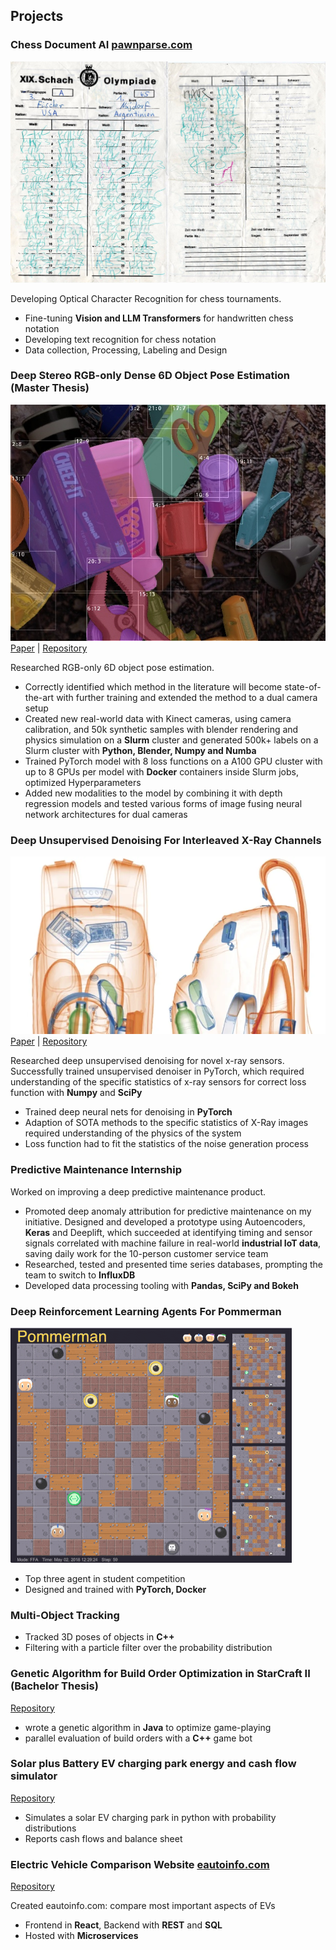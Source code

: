 ## Projects

### Chess Document AI [pawnparse.com](https://pawnparse.com)
![Schach](/assets/img/Fischer_Score_Card.jpg)


Developing Optical Character Recognition for chess tournaments.
- Fine-tuning **Vision and LLM Transformers** for handwritten chess notation
- Developing text recognition for chess notation
- Data collection, Processing, Labeling and Design

### Deep Stereo RGB-only Dense 6D Object Pose Estimation (Master Thesis)

![Pose Estimation](/assets/img/render_bboxes.jpg)
[Paper](https://github.com/janemrich/denstereo2/blob/denstereo/thesis.pdf) | [Repository](https://github.com/janemrich/denstereo2)

Researched RGB-only 6D object pose estimation.
- Correctly identified which method in the literature will become state-of-the-art with further training and extended the method to a dual camera setup
- Created new real-world data with Kinect cameras, using camera calibration, and 50k synthetic samples with blender rendering and physics simulation on a **Slurm** cluster and generated 500k+ labels on a Slurm cluster with **Python, Blender, Numpy and Numba**
- Trained PyTorch model with 8 loss functions on a A100 GPU cluster with up to 8 GPUs per model with **Docker** containers inside Slurm jobs, optimized Hyperparameters
- Added new modalities to the model by combining it with depth regression models and tested various forms of image fusing neural network architectures for dual cameras

### Deep Unsupervised Denoising For Interleaved X-Ray Channels
![X-ray](/assets/img/x_ray.webp)
[Paper](/assets/pdf/Demosaicing_and_Denoising_For_Interleaved_X_Ray_Channels.pdf) | [Repository](https://github.com/janemrich/cvlab)

Researched deep unsupervised denoising for novel x-ray sensors.
Successfully trained unsupervised denoiser in PyTorch, which required understanding of the specific statistics of x-ray sensors for correct loss function with **Numpy** and **SciPy**
- Trained deep neural nets for denoising in **PyTorch**
- Adaption of SOTA methods to the specific statistics of X-Ray images required understanding of the physics of the system
- Loss function had to fit the statistics of the noise generation process

### Predictive Maintenance Internship
Worked on improving a deep predictive maintenance product.

- Promoted deep anomaly attribution for predictive maintenance on my initiative. Designed and developed a prototype using Autoencoders, **Keras** and Deeplift, which succeeded at identifying timing and sensor signals correlated with machine failure in real-world **industrial IoT data**, saving daily work for the 10-person customer service team
- Researched, tested and presented time series databases, prompting the team to switch to **InfluxDB**
- Developed data processing tooling with **Pandas, SciPy and Bokeh**

### Deep Reinforcement Learning Agents For Pommerman
![Pommerman](/assets/img/pommerman.gif)
- Top three agent in student competition
- Designed and trained with **PyTorch, Docker**

### Multi-Object Tracking
- Tracked 3D poses of objects in **C++**
- Filtering with a particle filter over the probability distribution

### Genetic Algorithm for Build Order Optimization in StarCraft II (Bachelor Thesis)
[Repository](https://github.com/janemrich/BOoptimizer)
- wrote a genetic algorithm in **Java** to optimize game-playing
- parallel evaluation of build orders with a **C++** game bot

### Solar plus Battery EV charging park energy and cash flow simulator
[Repository](https://github.com/janemrich/ev-solar-park)
- Simulates a solar EV charging park in python with probability distributions
- Reports cash flows and balance sheet

### Electric Vehicle Comparison Website [eautoinfo.com](https://eautoinfo.com/)
[Repository](https://github.com/janemrich/eautoinfo.com)

Created eautoinfo.com: compare most important aspects of EVs
- Frontend in **React**, Backend with **REST** and **SQL**
- Hosted with **Microservices**
